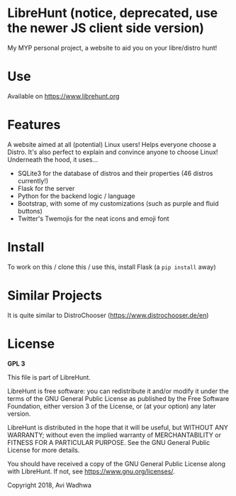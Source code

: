 # LibreHunt (notice, deprecated, use the newer JS client side version)

My MYP personal project, a website to aid you on your libre/distro hunt!

# Use

Available on <a>https://www.librehunt.org</a>

# Features

A website aimed at all (potential) Linux users! Helps everyone choose a Distro. It's also perfect to explain and convince anyone to choose Linux!
Underneath the hood, it uses...
* SQLite3 for the database of distros and their properties (46 distros currently!)
* Flask for the server
* Python for the backend logic / language
* Bootstrap, with some of my customizations (such as purple and fluid buttons)
* Twitter's Twemojis for the neat icons and emoji font

# Install

To work on this / clone this / use this, install Flask (a `pip install` away)

# Similar Projects

It is quite similar to DistroChooser (<a>https://www.distrochooser.de/en</a>)

# License

**GPL 3**

This file is part of LibreHunt.

LibreHunt is free software: you can redistribute it and/or modify
it under the terms of the GNU General Public License as published by
the Free Software Foundation, either version 3 of the License, or
(at your option) any later version.

LibreHunt is distributed in the hope that it will be useful,
but WITHOUT ANY WARRANTY; without even the implied warranty of
MERCHANTABILITY or FITNESS FOR A PARTICULAR PURPOSE.  See the
GNU General Public License for more details.

You should have received a copy of the GNU General Public License
along with LibreHunt.  If not, see <https://www.gnu.org/licenses/>.

Copyright 2018, Avi Wadhwa

